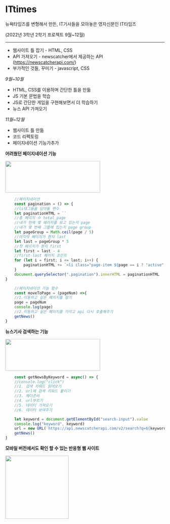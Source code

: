 # ITtimes
뉴욕타임즈를 변형해서 만든, IT기사들을 모아놓은 영자신문인 IT타임즈

(2022년 3학년 2학기 프로젝트 9월~12월)

*************************



* 웹사이트 틀 잡기 - HTML, CSS
* API 가져오기 - newscatcher에서 제공하는 API (https://newscatcherapi.com/)
* 부가적인 것들, 꾸미기 - javascript, CSS

_9월~10월_
- HTML, CSS를 이용하며 간단한 틀을 만듦
- JS 기본 문법을 학습
- JS로 간단한 게임을 구현해보면서 더 학습하기
- 뉴스 API 가져오기

_11월~12월_
- 웹사이트 틀 만듦
- 코드 리펙토링
- 페이지네이션 기능가추가




**어려웠던 페이지네이션 기능**

<img src="https://user-images.githubusercontent.com/68066598/221126877-dee7bfe2-fded-41e3-9d7c-c983010e649f.png" width="300" height="100">

```js
    //페이지네이션
    const pagination = () => {
    //li태그들을 담아둘 변수
    let paginationHTML = ``
    //총 페이지 수 total_page
    //내가 현재 몇 페이지를 보고 있는지 page
    //내가 몇 번째 그룹에 있는지 page group
    let pageGroup = Math.ceil(page / 5)
    //마지막 페이지가 뭔지 last
    let last = pageGroup * 5
    //첫 페이지가 뭔지 first
    let first = last - 4
    //first-last 페이지 프린트
    for (let i = first; i <= last; i++) {
        paginationHTML += `<li class="page-item ${page == i ? "active" : ""}"><a class="page-link" href="#" onclick="moveToPage(${i})">${i}</a></li>`
    }
    document.querySelector(".pagination").innerHTML = paginationHTML
}

    //페이지네이션 기능 함수
    const moveToPage = (pageNum) =>{
    //1.이동하고 싶은 페이지를 알기
    page = pageNum
    console.log(page)
    //2.이동하고 싶은 페이지를 가지고 api 다시 호출해주기
    getNews()
}
```


**뉴스기사 검색하는 기능**

<img src="https://user-images.githubusercontent.com/68066598/221130033-2447a864-b27c-43ce-ba72-9fc29d67a6d6.png" width="300" height="100">

```js
    const getNewsByKeyword = async() => {
    //console.log("click")
    //1. 검색 키워드 읽어오기
    //2. url에 검색 키워드 붙이기
    //3. 헤더준비
    //4. url부르기
    //5. 데이터 가져오기
    //6. 데이터 보여주기

    let keyword = document.getElementById("search-input").value
    console.log("keyword", keyword)
    url = new URL(`https://api.newscatcherapi.com/v2/search?q=${keyword}&page_size=10&topic=tech`) //newcatcherapi.com 에서 searchnews 헤드라인 가져오기
    getNews()
}
```


**모바일 버전에서도 확인 할 수 있는 반응형 웹 사이트**

<img src="https://user-images.githubusercontent.com/68066598/221130954-710d4d23-2c64-4852-bd41-c9f352abaf9a.png" width="200" height="200">


